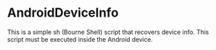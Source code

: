 # AndroidDeviceInfo
This is a simple sh (Bourne Shell) script that recovers device info.
This script must be executed inside the Android device.
